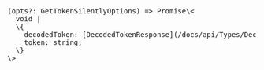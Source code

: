 <pre>(opts?: GetTokenSilentlyOptions) => Promise\<<br/>  void &#124; <br/>  \{ <br/>    decodedToken: [DecodedTokenResponse](/docs/api/Types/DecodedTokenResponse) &#124; Record\<string, never\>; <br/>    token: string; <br/>  \}<br/>\></pre>